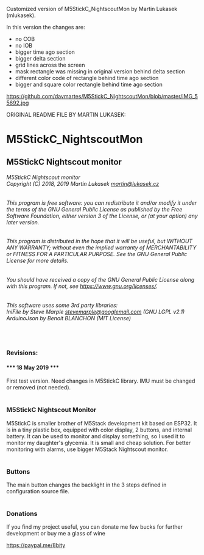 Customized version of M5StickC_NightscoutMon by Martin Lukasek (mlukasek).

In this version the changes are:
- no COB
- no IOB
- bigger time ago section
- bigger delta section
- grid lines across the screen
- mask rectangle was missing in original version behind delta section
- different color code of rectangle behind time ago section
- bigger and square color rectangle behind time ago section

https://github.com/davmartes/M5StickC_NightscoutMon/blob/master/IMG_55692.jpg

ORIGINAL README FILE BY MARTIN LUKASEK:


# M5StickC_NightscoutMon
## M5StickC Nightscout monitor

###### M5StickC Nightscout monitor<br/>Copyright (C) 2018, 2019 Martin Lukasek <martin@lukasek.cz>
###### This program is free software: you can redistribute it and/or modify it under the terms of the GNU General Public License as published by the Free Software Foundation, either version 3 of the License, or (at your option) any later version.
###### This program is distributed in the hope that it will be useful, but WITHOUT ANY WARRANTY; without even the implied warranty of MERCHANTABILITY or FITNESS FOR A PARTICULAR PURPOSE.  See the GNU General Public License for more details.
###### You should have received a copy of the GNU General Public License along with this program. If not, see <https://www.gnu.org/licenses/>. 
###### This software uses some 3rd party libraries:<br/>IniFile by Steve Marple <stevemarple@googlemail.com> (GNU LGPL v2.1)<br/>ArduinoJson by Benoit BLANCHON (MIT License)
<br/>

### Revisions:

#### *** 18 May 2019 ***
First test version. Need changes in M5StickC library. IMU must be changed or removed (not needed).<br/><br/>

### M5StickC Nightscout Monitor

M5StickC is smaller brother of M5Stack development kit based on ESP32. It is in a tiny plastic box, equipped with color display, 2 buttons, and internal battery. It can be used to monitor and display something, so I used it to monitor my daughter's glycemia. It is small and cheap solution. For better monitoring with alarms, use bigger M5Stack Nightscout monitor.<br/><br/>


### Buttons

The main button changes the backlight in the 3 steps defined in configuration source file.<br/>
<br/>

### Donations

If you find my project useful, you can donate me few bucks for further development or buy me a glass of wine

https://paypal.me/8bity
